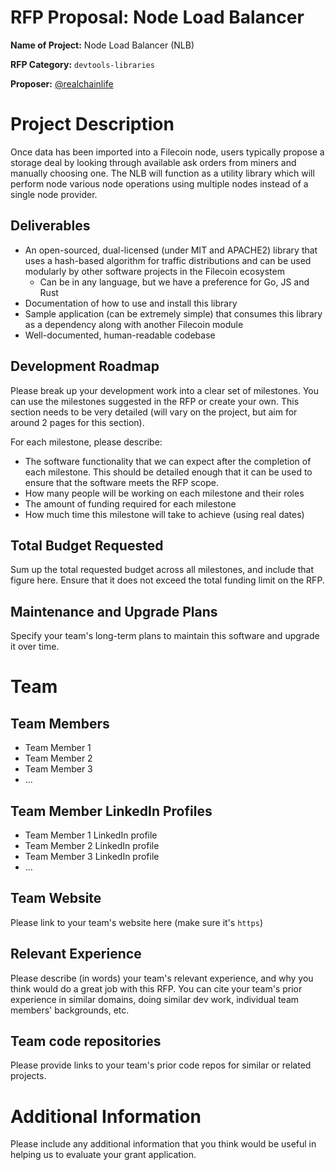 # RFP Proposal: Node Load Balancer

**Name of Project:** Node Load Balancer (NLB)

**RFP Category:** `devtools-libraries`

**Proposer:** [@realchainlife](https://github.com/realchainlife)

# Project Description

Once data has been imported into a Filecoin node, users typically propose a storage deal by looking through available ask orders 
from miners and manually choosing one. The NLB will function as a utility library which will perform node various node operations using multiple nodes instead of a single node provider.



## Deliverables

- An open-sourced, dual-licensed (under MIT and APACHE2) library that uses a hash-based algorithm for traffic distributions and can be used modularly by other software projects in the Filecoin ecosystem
	- Can be in any language, but we have a preference for Go, JS and Rust
- Documentation of how to use and install this library
- Sample application (can be extremely simple) that consumes this library as a dependency along with another Filecoin module
- Well-documented, human-readable codebase

## Development Roadmap

Please break up your development work into a clear set of milestones. You can use the milestones suggested in the RFP or create your own. This section needs to be very detailed (will vary on the project, but aim for around 2 pages for this section).

For each milestone, please describe:
- The software functionality that we can expect after the completion of each milestone. This should be detailed enough that it can be used to ensure that the software meets the RFP scope.
- How many people will be working on each milestone and their roles
- The amount of funding required for each milestone
- How much time this milestone will take to achieve (using real dates)

## Total Budget Requested

Sum up the total requested budget across all milestones, and include that figure here. Ensure that it does not exceed the total funding limit on the RFP.

## Maintenance and Upgrade Plans

Specify your team's long-term plans to maintain this software and upgrade it over time.

# Team

## Team Members

- Team Member 1
- Team Member 2
- Team Member 3
- ...

## Team Member LinkedIn Profiles

- Team Member 1 LinkedIn profile
- Team Member 2 LinkedIn profile
- Team Member 3 LinkedIn profile
- ...

## Team Website

Please link to your team's website here (make sure it's `https`)

## Relevant Experience

Please describe (in words) your team's relevant experience, and why you think would do a great job with this RFP. You can cite your team's prior experience in similar domains, doing similar dev work, individual team members' backgrounds, etc.

## Team code repositories

Please provide links to your team's prior code repos for similar or related projects.

# Additional Information

Please include any additional information that you think would be useful in helping us to evaluate your grant application.